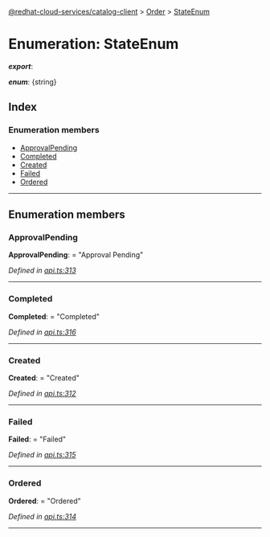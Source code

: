 [@redhat-cloud-services/catalog-client](../README.md) > [Order](../modules/order.md) > [StateEnum](../enums/order.stateenum.md)

# Enumeration: StateEnum

*__export__*: 

*__enum__*: {string}

## Index

### Enumeration members

* [ApprovalPending](order.stateenum.md#approvalpending)
* [Completed](order.stateenum.md#completed)
* [Created](order.stateenum.md#created)
* [Failed](order.stateenum.md#failed)
* [Ordered](order.stateenum.md#ordered)

---

## Enumeration members

<a id="approvalpending"></a>

###  ApprovalPending

**ApprovalPending**:  = "Approval Pending"

*Defined in [api.ts:313](https://github.com/RedHatInsights/javascript-clients/blob/master/packages/catalog/api.ts#L313)*

___
<a id="completed"></a>

###  Completed

**Completed**:  = "Completed"

*Defined in [api.ts:316](https://github.com/RedHatInsights/javascript-clients/blob/master/packages/catalog/api.ts#L316)*

___
<a id="created"></a>

###  Created

**Created**:  = "Created"

*Defined in [api.ts:312](https://github.com/RedHatInsights/javascript-clients/blob/master/packages/catalog/api.ts#L312)*

___
<a id="failed"></a>

###  Failed

**Failed**:  = "Failed"

*Defined in [api.ts:315](https://github.com/RedHatInsights/javascript-clients/blob/master/packages/catalog/api.ts#L315)*

___
<a id="ordered"></a>

###  Ordered

**Ordered**:  = "Ordered"

*Defined in [api.ts:314](https://github.com/RedHatInsights/javascript-clients/blob/master/packages/catalog/api.ts#L314)*

___

